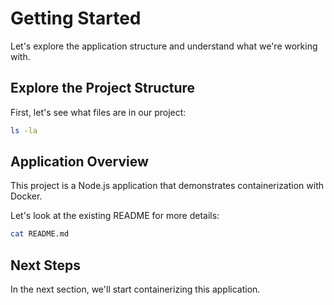 # Getting Started

Let's explore the application structure and understand what we're working with.

## Explore the Project Structure

First, let's see what files are in our project:

```bash
ls -la
```

## Application Overview

This project is a Node.js application that demonstrates containerization with Docker.

Let's look at the existing README for more details:

```bash
cat README.md
```

## Next Steps

In the next section, we'll start containerizing this application.
